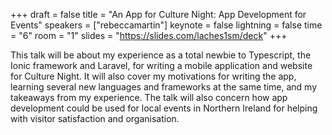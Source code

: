+++
draft = false
title = "An App for Culture Night: App Development for Events"
speakers = ["rebeccamartin"]
keynote = false
lightning = false
time = "6"
room = "1"
slides = "https://slides.com/laches1sm/deck"
+++

This talk will be about my experience as a total newbie to Typescript, the Ionic framework and Laravel, for writing a mobile application and website for Culture Night. It will also cover my motivations for writing the app, learning several new languages and frameworks at the same time, and my takeaways from my experience. The talk will also concern how app development could be used for local events in Northern Ireland for helping with visitor satisfaction and organisation.